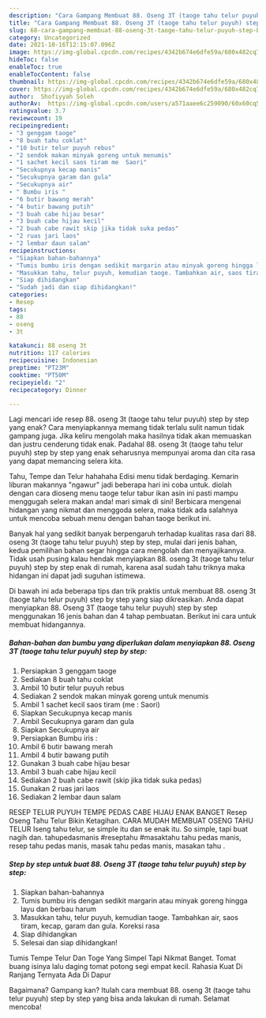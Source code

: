 ```yaml
---
description: "Cara Gampang Membuat 88. Oseng 3T (taoge tahu telur puyuh) step by step Anti Gagal"
title: "Cara Gampang Membuat 88. Oseng 3T (taoge tahu telur puyuh) step by step Anti Gagal"
slug: 68-cara-gampang-membuat-88-oseng-3t-taoge-tahu-telur-puyuh-step-by-step-anti-gagal
category: Uncategorized
date: 2021-10-16T12:15:07.096Z
image: https://img-global.cpcdn.com/recipes/4342b674e6dfe59a/680x482cq70/88-oseng-3t-taoge-tahu-telur-puyuh-step-by-step-foto-resep-utama.jpg
hideToc: false
enableToc: true
enableTocContent: false
thumbnail: https://img-global.cpcdn.com/recipes/4342b674e6dfe59a/680x482cq70/88-oseng-3t-taoge-tahu-telur-puyuh-step-by-step-foto-resep-utama.jpg
cover: https://img-global.cpcdn.com/recipes/4342b674e6dfe59a/680x482cq70/88-oseng-3t-taoge-tahu-telur-puyuh-step-by-step-foto-resep-utama.jpg
author:  Shofiyyah Soleh
authorAv:  https://img-global.cpcdn.com/users/a571aaee6c259090/60x60cq50/avatar.jpg
ratingvalue: 3.7
reviewcount: 19
recipeingredient:
- "3 genggam taoge"
- "8 buah tahu coklat"
- "10 butir telur puyuh rebus"
- "2 sendok makan minyak goreng untuk menumis"
- "1 sachet kecil saos tiram me  Saori"
- "Secukupnya kecap manis"
- "Secukupnya garam dan gula"
- "Secukupnya air"
- " Bumbu iris "
- "6 butir bawang merah"
- "4 butir bawang putih"
- "3 buah cabe hijau besar"
- "3 buah cabe hijau kecil"
- "2 buah cabe rawit skip jika tidak suka pedas"
- "2 ruas jari laos"
- "2 lembar daun salam"
recipeinstructions:
- "Siapkan bahan-bahannya"
- "Tumis bumbu iris dengan sedikit margarin atau minyak goreng hingga layu dan berbau harum"
- "Masukkan tahu, telur puyuh, kemudian taoge. Tambahkan air, saos tiram, kecap, garam dan gula. Koreksi rasa"
- "Siap dihidangkan"
- "Sudah jadi dan siap dihidangkan!"
categories:
- Resep
tags:
- 88
- oseng
- 3t

katakunci: 88 oseng 3t 
nutrition: 117 calories
recipecuisine: Indonesian
preptime: "PT23M"
cooktime: "PT50M"
recipeyield: "2"
recipecategory: Dinner

---
```



Lagi mencari ide resep 88. oseng 3t (taoge tahu telur puyuh) step by step yang enak? Cara menyiapkannya memang tidak terlalu sulit namun tidak gampang juga. Jika keliru mengolah maka hasilnya tidak akan memuaskan dan justru cenderung tidak enak. Padahal 88. oseng 3t (taoge tahu telur puyuh) step by step yang enak seharusnya mempunyai aroma dan cita rasa yang dapat memancing selera kita.


Tahu, Tempe dan Telur hahahaha Edisi menu tidak berdaging. Kemarin liburan makannya &#34;ngawur&#34; jadi beberapa hari ini coba untuk. diolah dengan cara dioseng menu taoge telur tabur ikan asin ini pasti mampu menggugah selera makan anda! mari simak di sini! Berbicara mengenai hidangan yang nikmat dan menggoda selera, maka tidak ada salahnya untuk mencoba sebuah menu dengan bahan taoge berikut ini.

Banyak hal yang sedikit banyak berpengaruh terhadap kualitas rasa dari 88. oseng 3t (taoge tahu telur puyuh) step by step, mulai dari jenis bahan, kedua pemilihan bahan segar hingga cara mengolah dan menyajikannya. Tidak usah pusing kalau hendak menyiapkan 88. oseng 3t (taoge tahu telur puyuh) step by step enak di rumah, karena asal sudah tahu triknya maka hidangan ini dapat jadi suguhan istimewa.


Di bawah ini ada beberapa tips dan trik praktis untuk membuat 88. oseng 3t (taoge tahu telur puyuh) step by step yang siap dikreasikan. Anda dapat menyiapkan 88. Oseng 3T (taoge tahu telur puyuh) step by step menggunakan 16 jenis bahan dan 4 tahap pembuatan. Berikut ini cara untuk membuat hidangannya.

<!--inarticleads1-->

##### Bahan-bahan dan bumbu yang diperlukan dalam menyiapkan 88. Oseng 3T (taoge tahu telur puyuh) step by step:

1. Persiapkan 3 genggam taoge
1. Sediakan 8 buah tahu coklat
1. Ambil 10 butir telur puyuh rebus
1. Sediakan 2 sendok makan minyak goreng untuk menumis
1. Ambil 1 sachet kecil saos tiram (me : Saori)
1. Siapkan Secukupnya kecap manis
1. Ambil Secukupnya garam dan gula
1. Siapkan Secukupnya air
1. Persiapkan  Bumbu iris :
1. Ambil 6 butir bawang merah
1. Ambil 4 butir bawang putih
1. Gunakan 3 buah cabe hijau besar
1. Ambil 3 buah cabe hijau kecil
1. Sediakan 2 buah cabe rawit (skip jika tidak suka pedas)
1. Gunakan 2 ruas jari laos
1. Sediakan 2 lembar daun salam


RESEP TELUR PUYUH TEMPE PEDAS CABE HIJAU ENAK BANGET Resep Oseng Tahu Telur Bikin Ketagihan. CARA MUDAH MEMBUAT OSENG TAHU TELUR Iseng tahu telur, se simple itu dan se enak itu. So simple, tapi buat nagih dan. tahupedasmanis #reseptahu #masaktahu tahu pedas manis, resep tahu pedas manis, masak tahu pedas manis, masakan tahu . 

<!--inarticleads2-->

##### Step by step untuk buat 88. Oseng 3T (taoge tahu telur puyuh) step by step:

1. Siapkan bahan-bahannya
1. Tumis bumbu iris dengan sedikit margarin atau minyak goreng hingga layu dan berbau harum
1. Masukkan tahu, telur puyuh, kemudian taoge. Tambahkan air, saos tiram, kecap, garam dan gula. Koreksi rasa
1. Siap dihidangkan
1. Selesai dan siap dihidangkan!

Tumis Tempe Telur Dan Toge Yang Simpel Tapi Nikmat Banget. Tomat buang isinya lalu daging tomat potong segi empat kecil. Rahasia Kuat Di Ranjang Ternyata Ada Di Dapur 

Bagaimana? Gampang kan? Itulah cara membuat 88. oseng 3t (taoge tahu telur puyuh) step by step yang bisa anda lakukan di rumah. Selamat mencoba!
